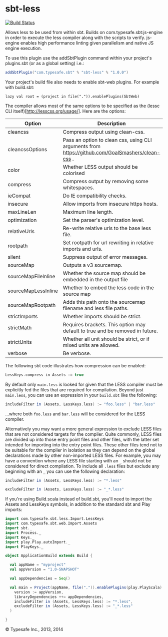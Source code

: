 sbt-less
========

[![Build Status](https://api.travis-ci.org/sbt/sbt-less.png?branch=master)](https://travis-ci.org/sbt/sbt-less)

Allows less to be used from within sbt. Builds on com.typesafe.sbt:js-engine in order to execute the less compiler along with
the scripts to verify. js-engine enables high performance linting given parallelism and native JS engine execution.

To use this plugin use the addSbtPlugin command within your project's plugins.sbt (or as a global setting) i.e.:

```scala
addSbtPlugin("com.typesafe.sbt" % "sbt-less" % "1.0.0")
```

Your project's build file also needs to enable sbt-web plugins. For example with build.sbt:

    lazy val root = (project in file(".")).enablePlugins(SbtWeb)

The compiler allows most of the same options to be specified as the (lessc CLI itself)[http://lesscss.org/usage/].
Here are the options:

Option              | Description
--------------------|------------
cleancss            | Compress output using clean-css.
cleancssOptions     | Pass an option to clean css, using CLI arguments from https://github.com/GoalSmashers/clean-css .
color               | Whether LESS output should be colorised
compress            | Compress output by removing some whitespaces.
ieCompat            | Do IE compatibility checks.
insecure            | Allow imports from insecure https hosts.
maxLineLen          | Maximum line length.
optimization        | Set the parser's optimization level.
relativeUrls        | Re-write relative urls to the base less file.
rootpath            | Set rootpath for url rewriting in relative imports and urls.
silent              | Suppress output of error messages.
sourceMap           | Outputs a v3 sourcemap.
sourceMapFileInline | Whether the source map should be embedded in the output file
sourceMapLessInline | Whether to embed the less code in the source map
sourceMapRootpath   | Adds this path onto the sourcemap filename and less file paths.
strictImports       | Whether imports should be strict.
strictMath          | Requires brackets. This option may default to true and be removed in future.
strictUnits         | Whether all unit should be strict, or if mixed units are allowed.
verbose             | Be verbose.
    
The following sbt code illustrates how compression can be enabled:

```scala
LessKeys.compress in Assets := true
```

By default only `main.less` is looked for given that the LESS compiler must be explicitly fed the files
that are required for compilation. Beyond just `main.less`, you can use an expression in your `build.sbt` like the
following:

```scala
includeFilter in (Assets, LessKeys.less) := "foo.less" | "bar.less"
```

...where both `foo.less` and `bar.less` will be considered for the LESS compiler.

Alternatively you may want a more general expression to exclude LESS files that are not considered targets
for the compiler. Quite commonly, LESS files are divided up into those entry point files and other files, with the
latter set intended for importing into the entry point files. These other files tend not to be suitable for the
compiler in isolation as they can depend on the global declarations made by other non-imported LESS files. For example,
you may have a convention where any LESS file starting with an `_` should not be considered for direct compilation. To
include all `.less` files but exclude any beginning with an `_` you can use the following declaration:

```scala
includeFilter in (Assets, LessKeys.less) := "*.less"

excludeFilter in (Assets, LessKeys.less) := "_*.less"
```

If you're using Build.scala instead of build.sbt, you'll need to import the Assets and LessKeys symbols, in addition to the standard sbt and Play imports: 

```scala
import com.typesafe.sbt.less.Import.LessKeys
import com.typesafe.sbt.web.Import.Assets
import sbt._
import Process._
import Keys._
import play.Play.autoImport._
import PlayKeys._

object ApplicationBuild extends Build {

  val appName = "myproject"
  val appVersion = "1.0-SNAPSHOT"

  val appDependencies = Seq()

  val main = Project(appName, file(".")).enablePlugins(play.PlayScala).settings(
    version := appVersion,
    libraryDependencies ++= appDependencies, 
    includeFilter in (Assets, LessKeys.less) := "*.less",
    excludeFilter in (Assets, LessKeys.less) := "_*.less"
  )

}
```

&copy; Typesafe Inc., 2013, 2014
